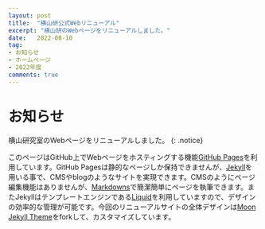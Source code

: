 ```yaml
---
layout: post
title:  "横山研公式Webリニューアル"
excerpt: "横山研のWebページをリニューアルしました。"
date:   2022-08-10
tag:
- お知らせ
- ホームページ
- 2022年度
comments: true
---
```


# お知らせ

横山研究室のWebページをリニューアルしました。
{: .notice}

このページはGitHub上でWebページをホスティングする機能[GitHub Pages](https://docs.github.com/ja/pages/getting-started-with-github-pages/about-github-pages)を利用しています。GitHub Pagesは静的なページしか保持できませんが、[Jekyll](http://jekyllrb-ja.github.io/)を用いる事で、CMSやblogのようなサイトを実現できます。CMSのようにページ編集機能はありませんが、[Markdowns](https://gist.github.com/mignonstyle/083c9e1651d7734f84c99b8cf49d57fa)で簡潔簡単にページを執筆できます。またJekyllはテンプレートエンジンである[Liquid](https://shopify.github.io/liquid/)を利用していますので、デザインの効率的な管理が可能です。今回のリニューアルサイトの全体デザインは[Moon Jekyll Theme](https://github.com/TaylanTatli/Moon)をforkして、カスタマイズしています。

